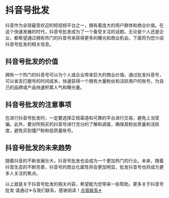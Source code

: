 # 抖音号批发

抖音作为全球最受欢迎的短视频平台之一，拥有着庞大的用户群体和商业价值。在这个快速发展的时代，抖音号批发成为了一个备受关注的话题。无论是个人还是企业，都希望通过拥有热门的抖音号来获得更多的曝光和商业机会。下面将为您介绍抖音号批发的相关信息。

## 抖音号批发的价值

拥有一个热门的抖音号可以为个人或企业带来巨大的商业价值。通过批发抖音号，可以省去打磨号的时间成本，快速获得一个拥有大量粉丝和活跃用户的账号，为自己的品牌或产品快速积累人气和曝光量。

## 抖音号批发的注意事项

在进行抖音号批发时，一定要选择正规渠道和可靠的平台进行交易，避免上当受骗。此外，要对所购买的抖音号进行充分的了解和调查，确保其粉丝质量和活跃度，避免买到僵尸粉和低质量账号。

## 抖音号批发的未来趋势

随着抖音的不断发展壮大，抖音号批发也会成为一个更加热门的行业。未来，随着抖音生态的不断完善，抖音号的商业化属性将会更加明显，批发抖音号也将成为更多人关注的焦点。

以上就是关于抖音号批发的相关内容，希望能为您带来一些帮助。更多关于抖音号批发 请通过✈与我们联系，感谢阅读！[点我联系✈](https://news.k02.cc)